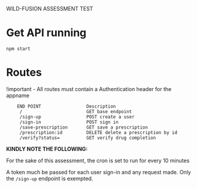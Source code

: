 WILD-FUSION ASSESSMENT TEST

# Get API running

`npm start`

# Routes
!important - All routes must contain a Authentication header for the appname

	    END POINT	              Description
	     /	                      GET base endpoint
         /sign-up	              POST create a user
	     /sign-in                 POST sign in
         /save-prescription	      GET save a prescription
         /prescription:id         DELETE delete a prescription by id
         /verify?status=          GET verify drug completion
         
****KINDLY NOTE THE FOLLOWING:****

For the sake of this assessment, the cron is set to run for every 10 minutes

A token much be passed for each user sign-in and any request made. Only the `/sign-up` endpoint is exempted.



